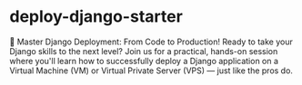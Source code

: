 # deploy-django-starter
🚀 Master Django Deployment: From Code to Production!  Ready to take your Django skills to the next level? Join us for a practical, hands-on session where you'll learn how to successfully deploy a Django application on a Virtual Machine (VM) or Virtual Private Server (VPS) — just like the pros do.

